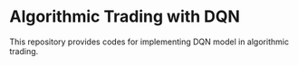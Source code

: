 # Algorithmic Trading with DQN

This repository provides codes for implementing DQN model in algorithmic trading.
